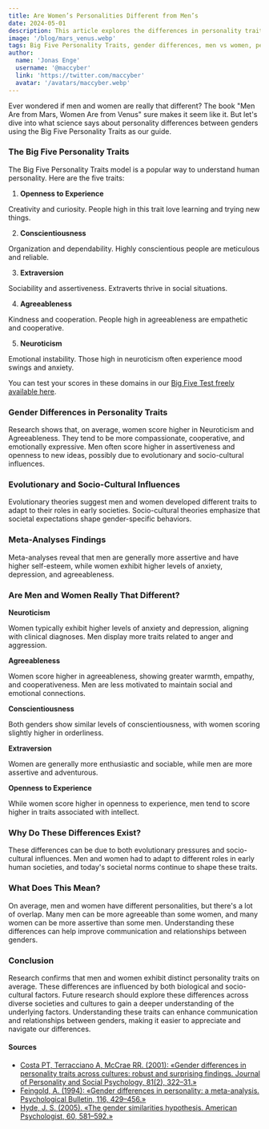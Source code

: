 ```yaml
---
title: Are Women’s Personalities Different from Men’s
date: 2024-05-01
description: This article explores the differences in personality traits between men and women using the Big Five Personality Traits model, highlighting how gender influences these traits and the roles of evolutionary and socio-cultural factors.
image: '/blog/mars_venus.webp'
tags: Big Five Personality Traits, gender differences, men vs women, personality traits, extraversion, agreeableness, conscientiousness, neuroticism, openness to experience, personality psychology, gender roles, personality research, gender psychology, evolutionary psychology, socio-cultural influences, personality assessment, personality studies, psychological traits, personality and gender, human behavior, personality traits comparison, gender-specific behaviors, psychological differences, personality analysis, men’s personalities, women’s personalities, understanding personality traits, personality development, personality traits in men, personality traits in women
author:
  name: 'Jonas Enge'
  username: '@maccyber'
  link: 'https://twitter.com/maccyber'
  avatar: '/avatars/maccyber.webp'
---
```


Ever wondered if men and women are really that different? The book "Men Are from Mars, Women Are from Venus" sure makes it seem like it. But let's dive into what science says about personality differences between genders using the Big Five Personality Traits as our guide.

### The Big Five Personality Traits

The Big Five Personality Traits model is a popular way to understand human personality. Here are the five traits:

1. **Openness to Experience**

Creativity and curiosity. People high in this trait love learning and trying new things.

2. **Conscientiousness**

Organization and dependability. Highly conscientious people are meticulous and reliable.

3. **Extraversion**

Sociability and assertiveness. Extraverts thrive in social situations.

4. **Agreeableness**

Kindness and cooperation. People high in agreeableness are empathetic and cooperative.

5. **Neuroticism**

Emotional instability. Those high in neuroticism often experience mood swings and anxiety.

You can test your scores in these domains in our [Big Five Test freely available here](https://bigfive-test.com).

### Gender Differences in Personality Traits

Research shows that, on average, women score higher in Neuroticism and Agreeableness. They tend to be more compassionate, cooperative, and emotionally expressive. Men often score higher in assertiveness and openness to new ideas, possibly due to evolutionary and socio-cultural influences.

### Evolutionary and Socio-Cultural Influences

Evolutionary theories suggest men and women developed different traits to adapt to their roles in early societies. Socio-cultural theories emphasize that societal expectations shape gender-specific behaviors.

### Meta-Analyses Findings

Meta-analyses reveal that men are generally more assertive and have higher self-esteem, while women exhibit higher levels of anxiety, depression, and agreeableness.

### Are Men and Women Really That Different?

**Neuroticism**

Women typically exhibit higher levels of anxiety and depression, aligning with clinical diagnoses. Men display more traits related to anger and aggression.

**Agreeableness**

Women score higher in agreeableness, showing greater warmth, empathy, and cooperativeness. Men are less motivated to maintain social and emotional connections.

**Conscientiousness**

Both genders show similar levels of conscientiousness, with women scoring slightly higher in orderliness.

**Extraversion**

Women are generally more enthusiastic and sociable, while men are more assertive and adventurous.

**Openness to Experience**

While women score higher in openness to experience, men tend to score higher in traits associated with intellect.

### Why Do These Differences Exist?

These differences can be due to both evolutionary pressures and socio-cultural influences. Men and women had to adapt to different roles in early human societies, and today's societal norms continue to shape these traits.

### What Does This Mean?

On average, men and women have different personalities, but there's a lot of overlap. Many men can be more agreeable than some women, and many women can be more assertive than some men. Understanding these differences can help improve communication and relationships between genders.

### Conclusion

Research confirms that men and women exhibit distinct personality traits on average. These differences are influenced by both biological and socio-cultural factors. Future research should explore these differences across diverse societies and cultures to gain a deeper understanding of the underlying factors. Understanding these traits can enhance communication and relationships between genders, making it easier to appreciate and navigate our differences.

#### **Sources**

- [Costa PT, Terracciano A, McCrae RR. (2001): «Gender differences in personality traits across cultures: robust and surprising findings. Journal of Personality and Social Psychology, 81(2), 322–31.»](https://psycnet.apa.org/record/2001-01642-012)
- [Feingold, A. (1994): «Gender differences in personality: a meta-analysis. Psychological Bulletin, 116, 429–456.»](https://psycnet.apa.org/record/1995-09434-001?doi=1)
- [Hyde, J. S. (2005). «The gender similarities hypothesis. American Psychologist, 60, 581–592.»](https://www.apa.org/pubs/journals/releases/amp-606581.pdf)
